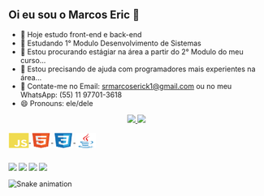## Oi eu sou o Marcos Eric 👋

- 🔭 Hoje estudo front-end e back-end
- 🌱 Estudando 1° Modulo Desenvolvimento de Sistemas
- 👯 Estou procurando estágiar na área a partir do 2° Modulo do meu curso...
- 🤔 Estou precisando de ajuda com programadores mais experientes na área...
- 💬 Contate-me no Email: srmarcoserick1@gmail.com ou no meu WhatsApp: (55) 11 97701-3618
- 😄 Pronouns: ele/dele

<div align="center">
  <a href="https://github.com/MarcosErick3">
  <img height="180em" src="https://github-readme-stats.vercel.app/api?username=rafaballerini&show_icons=true&theme=dracula&include_all_commits=true&count_private=true"/>
  <img height="180em" src="https://github-readme-stats.vercel.app/api/top-langs/?username=rafaballerini&layout=compact&langs_count=7&theme=dracula"/>
</div>
  <div style="display: inline_block"><br>
  <img align="center" alt="Marcos-Js" height="30" width="40" src="https://raw.githubusercontent.com/devicons/devicon/master/icons/javascript/javascript-plain.svg">
  <img align="center" alt="Marcos-HTML" height="30" width="40" src="https://raw.githubusercontent.com/devicons/devicon/master/icons/html5/html5-original.svg">
  <img align="center" alt="Marcos-CSS" height="30" width="40" src="https://raw.githubusercontent.com/devicons/devicon/master/icons/css3/css3-original.svg">
  <img align="center" alt="Marcos-Js" height="30" width="40" src="https://raw.githubusercontent.com/devicons/devicon/master/icons/java/java-original.svg">
</div>
  
 ##
  
 <div>
  <a href="https://instagram.com/rafaballerini" target="_blank"><img src="https://img.shields.io/badge/-Instagram-%23E4405F?style=for-the-badge&logo=instagram&logoColor=white" target="_blank"></a>
 <a href="https://discord.gg/wagxzStdcR" target="_blank"><img src="https://img.shields.io/badge/Discord-7289DA?style=for-the-badge&logo=discord&logoColor=white" target="_blank"></a> 
  <a href = "mailto:contatorafaballerini@gmail.com"><img src="https://img.shields.io/badge/-Gmail-%23333?style=for-the-badge&logo=gmail&logoColor=white" target="_blank"></a>
  <a href="https://www.linkedin.com/in/rafaella-ballerini-45875016a" target="_blank"><img src="https://img.shields.io/badge/-LinkedIn-%230077B5?style=for-the-badge&logo=linkedin&logoColor=white" target="_blank"></a> 
 </div>
  
  ![Snake animation](https://github.com/MarcosErick3/MarcosErick3/blob/output/github-contribution-grid-snake.svg)
